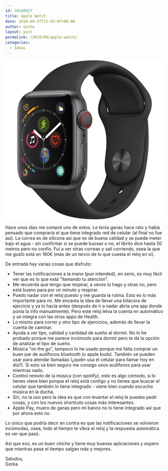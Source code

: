 ```yaml
---
id: 20180927
title: Apple Watch
date: 2018-09-27T21:03:07+00:00
author: Gorka
layout: post
permalink: /2018/09/apple-watch/
categories:
  - Ideas
---
```

<img style="margin: auto;" src="/public/img/2018/09/apple-watch.jpg" alt="Apple Watch" />

Hace unos días me compré uno de estos. Le tenía ganas hace rato y había pensado que compraría el que tiene integrado red de celular (al final no fue así). La correa es de silicona así que es de buena calidad y se puede meter bajo el agua - sin confirmar si se puede bucear o no, el librito dice hasta 50 metros pero no confío. Fui a ver otras correas y salí corriendo, osea la que me gustó está en 160€ (más de un tercio de lo que cuesta el reloj en sí).

De entrada hay varias cosas que disfruto:

- Tener las notificaciones a la mano (pun intended), en serio, es muy fácil ver que es lo que está "llamando tu atención".
- Me recuerda que tengo que respirar, a veces lo hago y otras no, pero está bueno para por un minuto y respirar.
- Puedo nadar con el reloj puesto y me guarda la rutina. Esto es lo más importante para mi. Me encanta la idea de llevar una bitácora de ejercicio y ya lo hacía antes (después de ir a nadar abría una app donde ponía la info manualmente). Pero este reloj lelva la cuenta en automático y se integra con las otras apps de Health.
- Lo mismo para correr y otro tipo de ejercicios, además de llevar la cuenta de caminar.
- Ayuda a ver tipo, calidad y cantidad de sueño al dormir. No lo he probado porque me parece incómodo para dormir pero te da la opción de analizar el tipo de sueño.
- Música "on the go", tampoco lo he usado porque me falta comprar un buen par de audífonos bluetooth (o apple buds). También se pueden usar para atendar llamadas (¿quién usa el celular para llamar hoy en día?). Si esto va bien seguro me consigo unos audífonos para usar mientras nado.
- Control remoto de la música (con spotify), esto es algo cómodo, si lo tienes viene bien porque el reloj está contigo y no tienes que buscar el celular que también lo tiene integrado - viene bien cuando escucho música en la ducha.
- Siri, no la uso pero la idea es que con levantar el reloj le puedes pedir cosas, y con los nuevos shortcuts cosas más interesantes.
- Apple Pay, muero de ganas pero mi banco no lo tiene integrado así que por ahora esto no.

Lo único que podría decir en contra es que las notificaciones se volvieron incómodas, osea, todo el tiempo te vibra el reloj y la respuesta automática es ver que pasó.

Así que eso, es un buen _chiche_ y tiene muy buenas aplicaciones y espero que mientras pase el tiempo salgan más y mejores.

Saludos,<br />
Gorka
